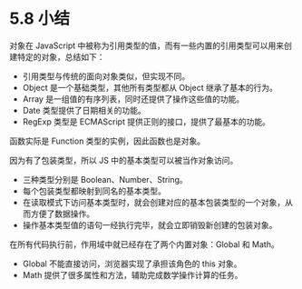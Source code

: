 # 5.8 小结
对象在 JavaScript 中被称为引用类型的值，而有一些内置的引用类型可以用来创建特定的对象，总结如下：
- 引用类型与传统的面向对象类似，但实现不同。
- Object 是一个基础类型，其他所有类型都从 Object 继承了基本的行为。
- Array 是一组值的有序列表，同时还提供了操作这些值的功能。
- Date 类型提供了日期相关的功能。
- RegExp 类型是 ECMAScript 提供正则的接口，提供了最基本的功能。

函数实际是 Function 类型的实例，因此函数也是对象。

因为有了包装类型，所以 JS 中的基本类型可以被当作对象访问。
- 三种类型分别是 Boolean、Number、String。
- 每个包装类型都映射到同名的基本类型。
- 在读取模式下访问基本类型时，就会创建对应的基本包装类型的一个对象，从而方便了数据操作。
- 操作基本类型值的语句一经执行完毕，就会立即销毁新创建的包装对象。

在所有代码执行前，作用域中就已经存在了两个内置对象：Global 和 Math。
- Global 不能直接访问，浏览器实现了承担该角色的 this 对象。
- Math 提供了很多属性和方法，辅助完成数学操作计算的任务。